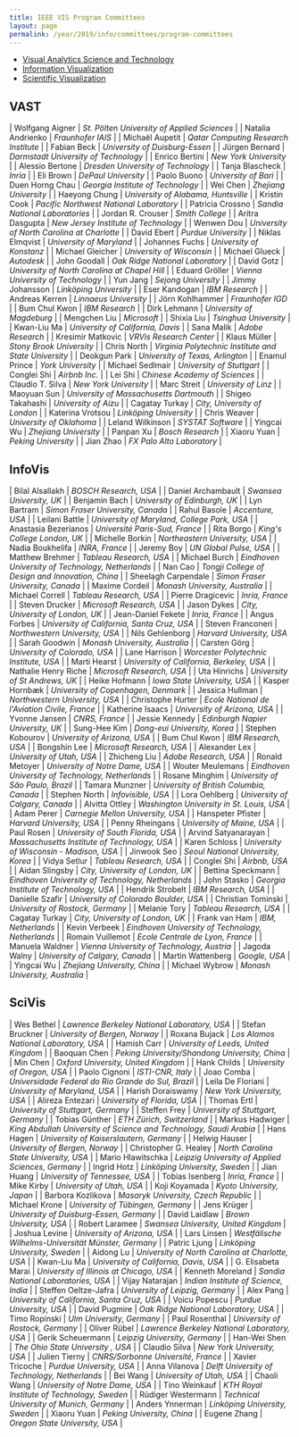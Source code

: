 ```yaml
---
title: IEEE VIS Program Committees
layout: page
permalink: /year/2019/info/committees/program-committees
---
```


* [Visual Analytics Science and Technology](#vast)
* [Information Visualization](#infovis)
* [Scientific Visualization](#scivis)

## <a name="vast"></a> VAST
| Wolfgang Aigner | *St. Pölten University of Applied Sciences* |
| Natalia Andrienko | *Fraunhofer IAIS* |
| Michaël Aupetit | *Qatar Computing Research Institute* |
| Fabian Beck | *University of Duisburg-Essen* |
| Jürgen Bernard | *Darmstadt University of Technology* |
| Enrico Bertini | *New York University* |
| Alessio Bertone | *Dresden University of Technology* |
| Tanja Blascheck | *Inria* |
| Eli Brown | *DePaul University* |
| Paolo Buono | *University of Bari* |
| Duen Horng Chau | *Georgia Institute of Technology* |
| Wei Chen | *Zhejiang University* |
| Haeyong Chung | *University of Alabama, Huntsville* |
| Kristin Cook | *Pacific Northwest National Laboratory* |
| Patricia Crossno | *Sandia National Laboratories* |
| Jordan R. Crouser | *Smith College* |
| Aritra Dasgupta | *New Jersey Institute of Technology* |
| Wenwen Dou | *University of North Carolina at Charlotte* |
| David Ebert | *Purdue University* |
| Niklas Elmqvist | *University of Maryland* |
| Johannes Fuchs | *University of Konstanz* |
| Michael Gleicher | *University of Wisconsin* |
| Michael Glueck | *Autodesk* |
| John Goodall | *Oak Ridge National Laboratory* |
| David Gotz | *University  of North Carolina at Chapel Hill* |
| Eduard Gröller | *Vienna University of Technology* |
| Yun Jang | *Sejong University* |
| Jimmy Johansson | *Linköping University* |
| Eser Kandogan | *IBM Research* |
| Andreas Kerren | *Linnaeus University* |
| Jörn Kohlhammer | *Fraunhofer IGD* |
| Bum Chul Kwon | *IBM Research* |
| Dirk Lehmann | *University of Magdeburg* |
| Mengchen Liu | *Microsoft* |
| Shixia Liu | *Tsinghua University* |
| Kwan-Liu Ma | *University of California, Davis* |
| Sana Malik | *Adobe Research* |
| Kresimir Matkovic | *VRVis Research Center* |
| Klaus Müller | *Stony Brook University* |
| Chris North | *Virginia Polytechnic Institute and State University* |
| Deokgun Park | *University of Texas, Arlington* |
| Enamul Prince | *York University* |
| Michael Sedlmair | *University of Stuttgart* |
| Conglei Shi | *Airbnb Inc.* |
| Lei Shi | *Chinese Academy of Sciences* |
| Claudio T. Silva | *New York University* |
| Marc Streit | *University of Linz* |
| Maoyuan Sun | *University of Massachusetts Dartmouth* |
| Shigeo Takahashi | *University of Aizu* |
| Cagatay Turkay | *City, University of London* |
| Katerina Vrotsou | *Linköping University* |
| Chris Weaver | *University of Oklahoma* |
| Leland Wilkinson | *SYSTAT Software* |
| Yingcai Wu | *Zhejiang University* |
| Panpan Xu | *Bosch Research* |
| Xiaoru Yuan | *Peking University* |
| Jian Zhao | *FX Palo Alto Laboratory* |


## <a name="infovis"></a> InfoVis
| Bilal Alsallakh | *BOSCH Research, USA* |
| Daniel Archambault | *Swansea University, UK* |
| Benjamin Bach | *University of Edinburgh, UK* |
| Lyn Bartram | *Simon Fraser University, Canada* |
| Rahul Basole | *Accenture, USA* |
| Leilani Battle | *University of Maryland, College Park, USA* |
| Anastasia Bezerianos | *Université Paris-Sud, France* |
| Rita Borgo | *King's College London, UK* |
| Michelle Borkin | *Northeastern University, USA* |
| Nadia Boukhelifa | *INRA, France* |
| Jeremy Boy | *UN Global Pulse, USA* |
| Matthew Brehmer | *Tableau Research, USA* |
| Michael Burch | *Eindhoven University of Technology, Netherlands* |
| Nan Cao | *Tongji College of Design and Innovation, China* |
| Sheelagh Carpendale | *Simon Fraser University, Canada* |
| Maxime Cordeil | *Monash University, Australia* |
| Michael Correll | *Tableau Research, USA* |
| Pierre Dragicevic | *Inria, France* |
| Steven Drucker | *Microsoft Research, USA* |
| Jason Dykes | *City, University of London, UK* |
| Jean-Daniel Fekete | *Inria, France* |
| Angus Forbes | *University of California, Santa Cruz, USA* |
| Steven Franconeri | *Northwestern University, USA* |
| Nils Gehlenborg | *Harvard University, USA* |
| Sarah Goodwin | *Monash University, Australia* |
| Carsten Görg | *University of Colorado, USA* |
| Lane Harrison | *Worcester Polytechnic Institute, USA* |
| Marti Hearst | *University of California, Berkeley, USA* |
| Nathalie Henry Riche | *Microsoft Research, USA* |
| Uta Hinrichs | *University of St Andrews, UK* |
| Heike Hofmann | *Iowa State University, USA* |
| Kasper Hornbæk | *University of Copenhagen, Denmark* |
| Jessica Hullman | *Northwestern University, USA* |
| Christophe Hurter | *Ecole National de l'Aviation Civile, France* |
| Katherine Isaacs | *University of Arizona, USA* |
| Yvonne Jansen | *CNRS, France* |
| Jessie Kennedy | *Edinburgh Napier University, UK* |
| Sung-Hee Kim | *Dong-eui University, Korea* |
| Stephen Kobourov | *University of Arizona, USA* |
| Bum Chul Kwon | *IBM Research, USA* |
| Bongshin Lee | *Microsoft Research, USA* |
| Alexander Lex | *University of Utah, USA* |
| Zhicheng Liu | *Adobe Research, USA* |
| Ronald Metoyer | *University of Notre Dame, USA* |
| Wouter Meulemans | *Eindhoven University of Technology, Netherlands* |
| Rosane Minghim | *University of São Paulo, Brazil* |
| Tamara Munzner | *University of British Columbia, Canada* |
| Stephen North | *Infovisible, USA* |
| Lora Oehlberg | *University of Calgary, Canada* |
| Alvitta Ottley | *Washington University in St. Louis, USA* |
| Adam Perer | *Carnegie Mellon University, USA* |
| Hanspeter Pfister | *Harvard University, USA* |
| Penny Rheingans | *University of Maine, USA* |
| Paul Rosen | *University of South Florida, USA* |
| Arvind Satyanarayan | *Massachusetts Institute of Technology, USA* |
| Karen Schloss | *University of Wisconsin - Madison, USA* |
| Jinwook Seo | *Seoul National University, Korea* |
| Vidya Setlur | *Tableau Research, USA* |
| Conglei Shi | *Airbnb, USA* |
| Aidan Slingsby | *City, University of London, UK* |
| Bettina Speckmann | *Eindhoven University of Technology, Netherlands* |
| John Stasko | *Georgia Institute of Technology, USA* |
| Hendrik Strobelt | *IBM Research, USA* |
| Danielle Szafir | *University of Colorado Boulder, USA* |
| Christian Tominski | *University of Rostock, Germany* |
| Melanie Tory | *Tableau Research, USA* |
| Cagatay Turkay | *City, University of London, UK* |
| Frank van Ham | *IBM, Netherlands* |
| Kevin Verbeek | *Eindhoven University of Technology, Netherlands* |
| Romain Vuillemot | *Ecole Centrale de Lyon, France* |
| Manuela Waldner | *Vienna University of Technology, Austria* |
| Jagoda Walny | *University of Calgary, Canada* |
| Martin Wattenberg | *Google, USA* |
| Yingcai Wu | *Zhejiang University, China* |
| Michael Wybrow | *Monash University, Australia* |

## <a name="scivis"></a> SciVis
| Wes Bethel | *Lawrence Berkeley National Laboratory, USA* |
| Stefan Bruckner | *University of Bergen, Norway* |
| Roxana Bujack | *Los Alamos National Laboratory, USA* |
| Hamish Carr | *University of Leeds, United Kingdom* |
| Baoquan Chen | *Peking University/Shandong University, China* |
| Min Chen | *Oxford University, United Kingdom* |
| Hank Childs | *University of Oregon, USA* |
| Paolo Cignoni | *ISTI-CNR, Italy* |
| Joao Comba | *Universidade Federal do Rio Grande do Sul, Brazil* |
| Leila De Floriani | *University of Maryland, USA* |
| Harish Doraiswamy | *New York University, USA* |
| Alireza Entezari | *University of Florida, USA* |
| Thomas Ertl | *University of Stuttgart, Germany* |
| Steffen Frey | *University of Stuttgart, Germany* |
| Tobias Günther | *ETH Zürich, Switzerland* |
| Markus Hadwiger | *King Abdullah University of Science and Technology, Saudi Arabia* |
| Hans Hagen | *University of Kaiserslautern, Germany* |
| Helwig Hauser | *University of Bergen, Norway* |
| Christopher G. Healey | *North Carolina State University, USA* |
| Mario Hlawitschka | *Leipzig University of Applied Sciences, Germany* |
| Ingrid Hotz | *Linköping University, Sweden* |
| Jian Huang | *University of Tennessee, USA* |
| Tobias Isenberg | *Inria, France* |
| Mike Kirby | *University of Utah, USA* |
| Koji Koyamada | *Kyoto University, Japan* |
| Barbora Kozlikova | *Masaryk University, Czech Republic* |
| Michael Krone | *University of Tübingen, Germany* |
| Jens Krüger | *University of Duisburg-Essen, Germany* |
| David Laidlaw | *Brown University, USA* |
| Robert Laramee | *Swansea University, United Kingdom* |
| Joshua Levine | *University of Arizona, USA* |
| Lars Linsen | *Westfälische Wilhelms-Universität Münster, Germany* |
| Patric Ljung | *Linköping University, Sweden* |
| Aidong Lu | *University of North Carolina at Charlotte, USA* |
| Kwan-Liu Ma | *University of California, Davis, USA* |
| G. Elisabeta Marai | *University of Illinois at Chicago, USA* |
| Kenneth Moreland | *Sandia National Laboratories, USA* |
| Vijay Natarajan | *Indian Institute of Science, India* |
| Steffen Oeltze-Jafra | *University of Leipzig, Germany* |
| Alex Pang | *University of California, Santa Cruz, USA* |
| Voicu Popescu | *Purdue University, USA* |
| David Pugmire | *Oak Ridge National Laboratory, USA* |
| Timo Ropinski | *Ulm University, Germany* |
| Paul Rosenthal | *University of Rostock, Germany* |
| Oliver Rübel | *Lawrence Berkeley National Laboratory, USA* |
| Gerik Scheuermann | *Leipzig University, Germany* |
| Han-Wei Shen | *The Ohio State University , USA* |
| Claudio Silva | *New York University, USA* |
| Julien Tierny | *CNRS/Sorbonne Université, France* |
| Xavier Tricoche | *Purdue University, USA* |
| Anna Vilanova | *Delft University of Technology, Netherlands* |
| Bei Wang | *University of Utah, USA* |
| Chaoli Wang | *University of Notre Dame, USA* |
| Tino Weinkauf | *KTH Royal Institute of Technology, Sweden* |
| Rüdiger Westermann | *Technical University of Munich, Germany* |
| Anders Ynnerman | *Linköping University, Sweden* |
| Xiaoru Yuan | *Peking University, China* |
| Eugene Zhang | *Oregon State University, USA* |
